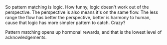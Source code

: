 So pattern matching is logic. How funny, logic doesn't work out of the perspective. The perspective is also means it's on the same flow. The less range the flow has better the perspective, better is harmony to human, cause that logic has more simpler pattern to catch. Crazy?

Pattern matching opens up hormonal rewards, and that is the lowest level of acknowledgements.
